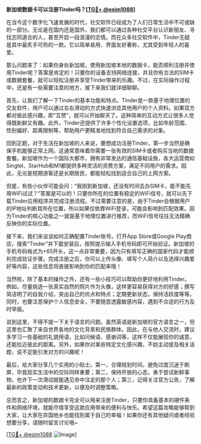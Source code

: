**新加坡数据卡可以注册Tinder吗？[[TG💪+ @esim1088](https://t.me/s/esim1088)]**

在当今这个数字化飞速发展的时代，社交软件已经成为了人们日常生活中不可或缺的一部分。无论是在国内还是国外，我们都可以通过各种社交平台认识新朋友、寻找志同道合的人，甚至开启一段浪漫的恋情。而在众多社交软件中，Tinder无疑是其中最炙手可热的一款。它以简单易用、界面友好著称，尤其受到年轻人的喜爱。

那么问题来了：如果你身处新加坡，使用新加坡本地的数据卡，能否顺利注册并使用Tinder呢？答案是肯定的！只要你的设备支持网络连接，并且你有合法的SIM卡或数据套餐，就可以轻松注册并享受Tinder带来的乐趣。不过，在实际操作过程中，还是有一些需要注意的地方，接下来我们就详细聊聊。

首先，让我们了解一下Tinder的基本功能和特点。Tinder是一款基于地理位置的交友软件，用户可以通过左右滑动的方式快速浏览其他用户的个人资料。如果双方都对彼此感兴趣，即“互赞”，就可以开始聊天了。这种简单的互动方式让很多人觉得既新鲜又有趣。此外，Tinder还提供了许多个性化设置选项，比如年龄范围、性别偏好、距离限制等，帮助用户更精准地找到符合自己需求的对象。

回到正题，对于生活在新加坡的人来说，要想成功注册Tinder，第一步当然是确保手机能够正常上网。这通常意味着你需要一张有效的SIM卡或者购买当地的数据套餐。新加坡作为一个国际大都市，拥有非常发达的通信基础设施，各大运营商如Singtel、StarHub和M1都提供多种灵活的资费方案，满足不同用户的需求。因此，无论是短期游客还是长期居民，都能轻松找到适合自己的上网方案。

但是，有些小伙伴可能会问：“我刚到新加坡，还没有时间去办SIM卡，能不能先用WiFi试试？”答案是可以的！只要你所在的位置有稳定的WiFi信号，就可以先下载Tinder应用程序并完成注册流程。不过需要注意的是，由于Tinder会根据用户的IP地址判断其所在位置，所以如果仅依靠WiFi登录，可能会影响到匹配效果。因为Tinder的核心功能之一就是基于地理位置进行推荐，而WiFi信号往往无法精确反映你的实际位置。

接下来，我们来谈谈如何正确配置Tinder账号。打开App Store或Google Play商店，搜索“Tinder”并下载安装后，按照提示输入手机号码即可开始验证。新加坡的手机号码格式为+65开头，这一点非常重要，因为只有填写正确的国家代码才能顺利完成验证步骤。完成注册之后，你可以上传头像、填写个人简介以及选择兴趣爱好等内容，这些信息将直接影响到你的匹配率哦！

当然啦，除了基本的操作之外，还有一些小技巧可以帮助你更好地利用Tinder。例如，尽量挑选一张真实自然的照片作为头像，这样更容易获得对方的好感；撰写简洁明了的自我介绍，突出自己的优点和特点；定期更新状态，保持活跃度等等。同时，也要注意保护个人信息安全，不要随意透露敏感内容，遇到不合适的行为及时举报。

说到这里，不得不提一下关于语言的问题。虽然英语是新加坡的官方语言之一，但这里也汇聚了来自世界各地的文化背景和民族群体。因此，在与他人交流时，建议多学习一些基础的礼貌用语，比如问候语、感谢词等，这样不仅能展现你的诚意，还能拉近彼此的距离。另外，如果你对某些特定文化感兴趣，不妨主动提及相关话题，说不定能引发对方的兴趣呢！

最后，给大家分享几个实用的小贴士。第一，合理规划时间，避免过度沉迷于刷屏，毕竟现实生活中的交际同样重要；第二，保持开放的心态，勇于尝试新鲜事物，也许下一次滑动就能遇见命中注定的那个人；第三，记得关注官方公告，了解最新的政策变动和技术更新，以便及时调整策略。

总而言之，新加坡的数据卡完全可以用来注册Tinder，只要你具备基本的硬件条件和网络环境，就能尽情享受这款应用带来的便利与快乐。希望这篇攻略能够帮到大家，让大家在异国他乡也能找到属于自己的幸福！如果你还有其他疑问或者经验想要分享，请随时留言讨论哦~

[[TG💪+ @esim1088](https://t.me/s/esim1088) ![Image](https://i.postimg.cc/4NQfJmqS/Snipaste-2025-05-13-00-14-12.png)]